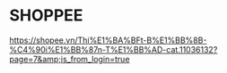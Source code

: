 # SHOPPEE
https://shopee.vn/Thi%E1%BA%BFt-B%E1%BB%8B-%C4%90i%E1%BB%87n-T%E1%BB%AD-cat.11036132?page=7&amp;is_from_login=true
